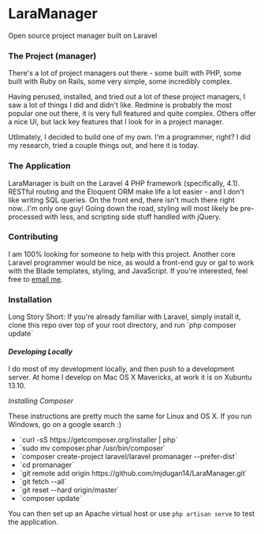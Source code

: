 LaraManager
==========

Open source project manager built on Laravel

<h3>The Project (manager)</h3>

There's a lot of project managers out there - some built with PHP, some built with Ruby on Rails, some very simple, some incredibly complex.

Having perused, installed, and tried out a lot of these project managers, I saw a lot of things I did and didn't like. Redmine is probably the most popular one out there, it is very full featured and quite complex. Others offer a nice UI, but lack key features that I look for in a project manager.

Utlimately, I decided to build one of my own. I'm a programmer, right? I did my research, tried a couple things out, and here it is today.

<h3>The Application</h3>
LaraManager is built on the Laravel 4 PHP framework (specifically, 4.1). RESTful routing and the Eloquent ORM make life a lot easier - and I don't like writing SQL queries. 
On the front end, there isn't much there right now...I'm only one guy! Going down the road, styling will most likely be pre-processed with less,
and scripting side stuff handled with jQuery. 

<h3>Contributing</h3>
I am 100% looking for someone to help with this project. Another core Laravel programmer would be nice, as would a front-end guy or gal to work with the Blade templates, styling, and JavaScript.
If you're interested, feel free to <a href="mailto:mike@mjdugan.com?subject=laramanager">email me</a>. 

<h3>Installation</h3>
Long Story Short: If you're already familiar with Laravel, simply install it, clone this repo over top of your root directory, and run `php composer update`

<h4><i>Developing Locally</i></h3>

I do most of my development locally, and then push to a development server. At home I develop on Mac OS X Mavericks, at work it is on Xubuntu 13.10.

<i>Installing Composer</i>

These instructions are pretty much the same for Linux and OS X. If you run Windows, go on a google search :)
<ul>
<li>`curl -sS https://getcomposer.org/installer | php`</li>
<li>`sudo mv composer.phar /usr/bin/composer`</li>
<li>`composer create-project laravel/laravel promanager --prefer-dist`</li>
<li>`cd promanager`</li>
<li>`git remote add origin https://github.com/mjdugan14/LaraManager.git`</li>
<li>`git fetch --all`</li>
<li>`git reset --hard origin/master`</li>
<li>`composer update`</li>
</ul>

You can then set up an Apache virtual host or use `php artisan serve` to test the application.
